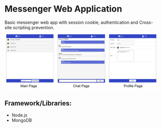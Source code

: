 # Messenger Web Application

Basic messenger web app with session cookie, authentication and Cross-site scripting prevention.

<img src="https://github.com/minhducubc97/Messenger-WebApp/blob/master/images/screenshot.png">

## Framework/Libraries:

- Node.js
- MongoDB
